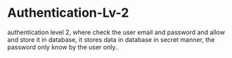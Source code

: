 # Authentication-Lv-2
 authentication level 2, where check the user email and password and allow and store it in database, it stores data in database in secret manner, the password only know by the user only..

